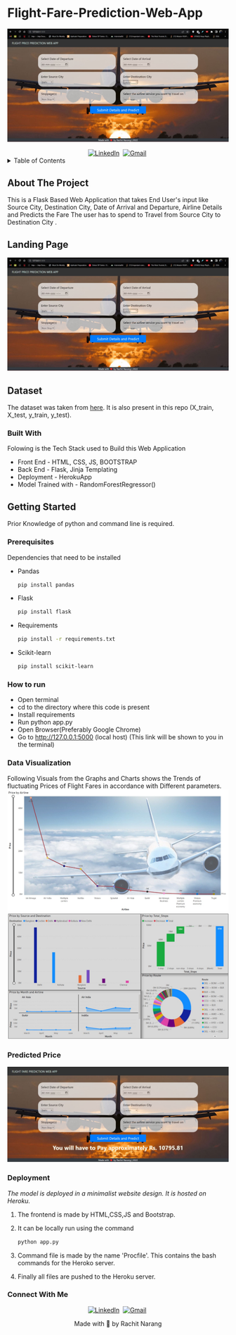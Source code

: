 # Flight-Fare-Prediction-Web-App


<div id="top"></div>

<!-- PROJECT SHIELDS -->
<!--
*** I'm using markdown "reference style" links for readability.
*** Reference links are enclosed in brackets [ ] instead of parentheses ( ).
*** See the bottom of this document for the declaration of the reference variables
*** for contributors-url, forks-url, etc. This is an optional, concise syntax you may use.
*** https://www.markdownguide.org/basic-syntax/#reference-style-links
-->

![landing page](/static/screen%20.jpg)

<div id="tags" align="center">
<a href="https://www.linkedin.com/in/rachit-narang-49a4ba193"><img src="https://img.shields.io/badge/linkedin-%230077B5.svg?&style=for-the-badge&logo=linkedin&logoColor=white" alt="LinkedIn" /></a>&nbsp;
<a href="mailto:rachitnarang1711@gmail.com?subject=Hi%20Rachit"><img src="https://img.shields.io/badge/gmail-%23D14836.svg?&style=for-the-badge&logo=gmail&logoColor=white" alt="Gmail"/></a>&nbsp;
</div>


<!-- TABLE OF CONTENTS -->
<details>
  <summary>Table of Contents</summary>
  <ol>
    <li>
      <a href="#about-the-project">About The Project</a>
      <ul>
        <li><a href="#landing-page">Landing Page</a><li>
        <li><a href="#dataset">Data Set</a><li>
        <li><a href="#built-with">Built With</a></li>
      </ul>
    </li>
    <li>
      <a href="#getting-started">Getting Started</a>
      <ul>
        <li><a href="#prerequisites">Prerequisites</a></li>
        <li><a href="#how-to-run">How to Run</a><li>
        <li><a href="#data-visualization">Data Visualization</a><li>
        <li><a href="#predicted-price">Predicted Price</a><li>
        <li><a href="#deployment">Deployment</a></li>
      </ul>
    </li>
  </ol>
</details>



<!-- ABOUT THE PROJECT -->

## About The Project

This is a Flask Based Web Application that takes End User's input like Source City, Destination City, Date of Arrival and Departure, Airline Details and Predicts the Fare The user has to spend to Travel from Source City to Destination City . 

## Landing Page 
![landing page](/static/screen%20.jpg)

## Dataset
The dataset was taken from [here](https://www.kaggle.com/datasets/nikhilmittal/flight-fare-prediction-mh). It is also present in this repo (X_train, X_test, y_train, y_test).




### Built With

Folowing is the Tech Stack used to Build this Web Application 

* Front End - HTML, CSS, JS, BOOTSTRAP 
* Back End - Flask, Jinja Templating 
* Deployment - HerokuApp
* Model Trained with - RandomForestRegressor()






<!-- GETTING STARTED -->
## Getting Started

Prior Knowledge of python and command line is required.

### Prerequisites
Dependencies that need to be installed
* Pandas
  ```sh
  pip install pandas
  ```

* Flask
  ```sh
  pip install flask
  ```

* Requirements
  ```sh
  pip install -r requirements.txt
  ```

* Scikit-learn
  ```sh
  pip install scikit-learn
  ```


### How to run
- Open terminal
- cd to the directory where this code is present
- Install requirements
- Run python app.py
- Open Browser(Preferably Google Chrome)
- Go to http://127.0.0.1:5000 (local host) (This link will be shown to you in the terminal)

### Data Visualization 
Following Visuals from the Graphs and Charts shows the Trends of fluctuating Prices of Flight Fares in accordance with Different parameters.
![data visualization](/static/data1.jpg)
![data visualization](/static/data2.jpg)

### Predicted Price
![predicted page](/static/predict.jpg)



### Deployment

_The model is deployed in a minimalist website design. It is hosted on Heroku._

1. The frontend is made by HTML,CSS,JS and Bootstrap.
2. It can be locally run using the command
   ```sh
   python app.py
   ```
3. Command file is made by the name 'Procfile'. This contains the bash commands for the Heroko server.
  
4. Finally all files are pushed to the Heroku server.




### Connect With Me
<div id="tags" align="center">
<a href="https://www.linkedin.com/in/rachit-narang-49a4ba193"><img src="https://img.shields.io/badge/linkedin-%230077B5.svg?&style=for-the-badge&logo=linkedin&logoColor=white" alt="LinkedIn" /></a>&nbsp;
<a href="mailto:rachitnarang1711@gmail.com?subject=Hi%20Rachit"><img src="https://img.shields.io/badge/gmail-%23D14836.svg?&style=for-the-badge&logo=gmail&logoColor=white" alt="Gmail"/></a>&nbsp;
</div>


<p align="center">
Made with 💖 by Rachit Narang</p>


